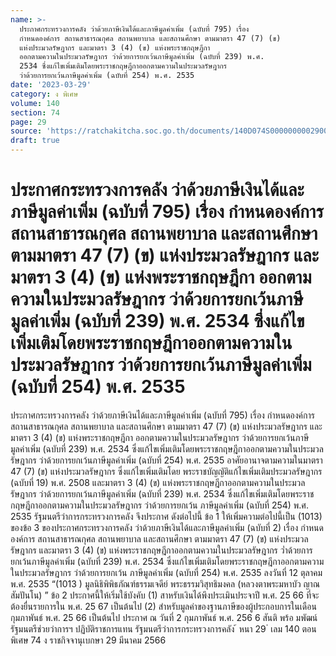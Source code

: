 ```yaml
---
name: >-
  ประกาศกระทรวงการคลัง ว่าด้วยภาษีเงินได้และภาษีมูลค่าเพิ่ม (ฉบับที่ 795) เรื่อง
  กำหนดองค์การ สถานสาธารณกุศล สถานพยาบาล และสถานศึกษา ตามมาตรา 47 (7) (ข)
  แห่งประมวลรัษฎากร และมาตรา 3 (4) (ข) แห่งพระราชกฤษฎีกา
  ออกตามความในประมวลรัษฎากร ว่าด้วยการยกเว้นภาษีมูลค่าเพิ่ม (ฉบับที่ 239) พ.ศ.
  2534 ซึ่งแก้ไขเพิ่มเติมโดยพระราชกฤษฎีกาออกตามความในประมวลรัษฎากร
  ว่าด้วยการยกเว้นภาษีมูลค่าเพิ่ม (ฉบับที่ 254) พ.ศ. 2535
date: '2023-03-29'
category: ง พิเศษ
volume: 140
section: 74
page: 29
source: 'https://ratchakitcha.soc.go.th/documents/140D074S0000000002900.pdf'
draft: true
---
```


# ประกาศกระทรวงการคลัง ว่าด้วยภาษีเงินได้และภาษีมูลค่าเพิ่ม (ฉบับที่ 795) เรื่อง กำหนดองค์การ สถานสาธารณกุศล สถานพยาบาล และสถานศึกษา ตามมาตรา 47 (7) (ข) แห่งประมวลรัษฎากร และมาตรา 3 (4) (ข) แห่งพระราชกฤษฎีกา ออกตามความในประมวลรัษฎากร ว่าด้วยการยกเว้นภาษีมูลค่าเพิ่ม (ฉบับที่ 239) พ.ศ. 2534 ซึ่งแก้ไขเพิ่มเติมโดยพระราชกฤษฎีกาออกตามความในประมวลรัษฎากร ว่าด้วยการยกเว้นภาษีมูลค่าเพิ่ม (ฉบับที่ 254) พ.ศ. 2535

ประกาศกระทรวงการคลัง ว่าด้วยภาษีเงินได้และภาษีมูลค่าเพิ่ม (ฉบับที่ 795) เรื่อง กำหนดองค์การ สถานสาธารณกุศล สถานพยาบาล และสถานศึกษา ตามมาตรา 47 (7) (ข) แห่งประมวลรัษฎากร และมาตรา 3 (4) (ข) แห่งพระราชกฤษฎีกา ออกตามความในประมวลรัษฎากร ว่าด้วยการยกเว้นภาษีมูลค่าเพิ่ม (ฉบับที่ 239) พ.ศ. 2534 ซึ่งแก้ไขเพิ่มเติมโดยพระราชกฤษฎีกาออกตามความในประมวลรัษฎากร ว่าด้วยการยกเว้นภาษีมูลค่าเพิ่ม (ฉบับที่ 254) พ.ศ. 2535 อาศัยอานาจตามความในมาตรา 47 (7) (ข) แห่งประมวลรัษฎากร ซึ่งแก้ไขเพิ่มเติมโดย พระราชบัญญัติแก้ไขเพิ่มเติมประมวลรัษฎากร (ฉบับที่ 19) พ.ศ. 2508 และมาตรา 3 (4) (ข) แห่งพระราชกฤษฎีกาออกตามความในประมวลรัษฎากร ว่าด้วยการยกเว้นภาษีมูลค่าเพิ่ม (ฉบับที่ 239) พ.ศ. 2534 ซึ่งแก้ไขเพิ่มเติมโดยพระราชกฤษฎีกาออกตามความในประมวลรัษฎากร ว่าด้วยการยกเว้น ภาษีมูลค่าเพิ่ม (ฉบับที่ 254) พ.ศ. 2535 รัฐมนตรีว่าการกระทรวงการคลัง จึงประกาศ ดังต่อไปนี้ ข้อ 1 ให้เพิ่มความต่อไปนี้เป็น (1013) ของข้อ 3 ของประกาศกระทรวงการคลัง ว่าด้วยภาษีเงินได้และภาษีมูลค่าเพิ่ม (ฉบับที่ 2) เรื่อง กำหนดองค์การ สถานสาธารณกุศล สถานพยาบาล และสถานศึกษา ตามมาตรา 47 (7) (ข) แห่งประมวลรัษฎากร และมาตรา 3 (4) (ข) แห่งพระราชกฤษฎีกาออกตามความในประมวลรัษฎากร ว่ำด้วยการยกเว้นภาษีมูลค่าเพิ่ม (ฉบับที่ 239) พ.ศ. 2534 ซึ่งแก้ไขเพิ่มเติมโดยพระราชกฤษฎีกาออกตามความในประมวลรัษฎากร ว่าด้วยการยกเว้น ภาษีมูลค่าเพิ่ม (ฉบับที่ 254) พ.ศ. 2535 ลงวันที่ 12 ตุลาคม พ.ศ. 2535 “(1013 ) มูลนิธิพิพิธภัณฑ์ธรรมเจดีย์ พระธรรมวิสุทธิมงคล (หลวงตาพระมหาบัว ญาณสัมปันโน) ” ข้อ 2 ประกาศนี้ให้เริ่มใช้บังคับ (1) สาหรับเงินได้พึงประเมินประจาปี พ.ศ. 25 66 ที่จะต้องยื่นรายการใน พ.ศ. 25 67 เป็นต้นไป (2) สำหรับมูลค่าของฐานภาษีของผู้ประกอบการในเดือนกุมภาพันธ์ พ.ศ. 25 66 เป็นต้นไป ประกาศ ณ วันที่ 2 กุมภาพันธ์ พ.ศ. 256 6 สันติ พร้อ มพัฒน์ รัฐมนตรีช่วยว่าการฯ ปฏิบัติราชการแทน รัฐมนตรีว่าการกระทรวงการคลัง ้ หนา 29 ่ เลม 140 ตอนพิเศษ 74 ง ราชกิจจานุเบกษา 29 มีนาคม 2566
